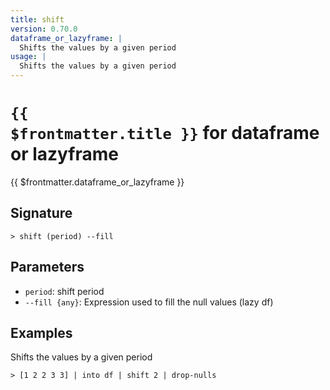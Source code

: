 ```yaml
---
title: shift
version: 0.70.0
dataframe_or_lazyframe: |
  Shifts the values by a given period
usage: |
  Shifts the values by a given period
---
```


# <code>{{ $frontmatter.title }}</code> for dataframe or lazyframe

<div class='command-title'>{{ $frontmatter.dataframe_or_lazyframe }}</div>

## Signature

```> shift (period) --fill```

## Parameters

 -  `period`: shift period
 -  `--fill {any}`: Expression used to fill the null values (lazy df)

## Examples

Shifts the values by a given period
```shell
> [1 2 2 3 3] | into df | shift 2 | drop-nulls
```
